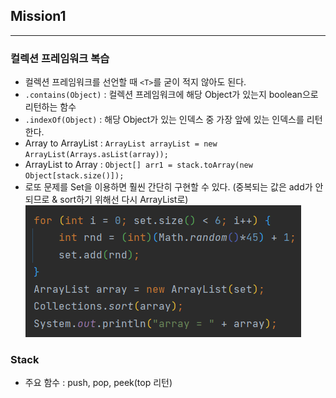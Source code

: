 ## Mission1

---

### 컬렉션 프레임워크 복습
- 컬렉션 프레임워크를 선언할 때 `<T>`를 굳이 적지 않아도 된다.
- `.contains(Object)` : 컬렉션 프레임워크에 해당 Object가 있는지 boolean으로 리턴하는 함수
- `.indexOf(Object)` : 해당 Object가 있는 인덱스 중 가장 앞에 있는 인덱스를 리턴한다.
- Array to ArrayList : `ArrayList arrayList = new ArrayList(Arrays.asList(array));`
- ArrayList to Array : `Object[] arr1 = stack.toArray(new Object[stack.size()]);`
- 로또 문제를 Set을 이용하면 훨씬 간단히 구현할 수 있다. (중복되는 값은 add가 안되므로 & sort하기 위해선 다시 ArrayList로)
![img_1.png](img_1.png)

### Stack
- 주요 함수 : push, pop, peek(top 리턴)